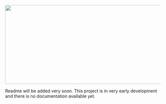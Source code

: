<img align="center" width="768" height="256" src="https://i.imgur.com/A6cJTML.png">  

Readme will be added very soon. This project is in very early development and there is no documentation available yet.
